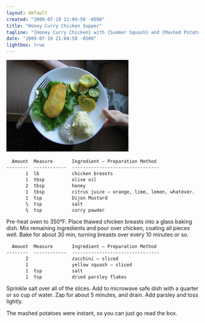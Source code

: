 ```yaml
---
layout: default
created: "2009-07-19 21:04:58 -0500"
title: "Honey Curry Chicken Supper"
tagline: "{Honey Curry Chicken} with {Summer Squash} and {Mashed Potatoes}"
date: "2009-07-19 21:04:58 -0500"
lightbox: true
---
```



<a href="/images/honeycurrychicken.jpg" data-lightbox="A"><img src="/images/honeycurrychicken_tn.jpg"/></a>


	  Amount  Measure       Ingredient — Preparation Method
	--------  ------------  --------------------------------
	       1  lb            chicken breasts
	       1  tbsp          olive oil
	       2  tbsp          honey
	       1  tbsp          citrus juice — orange, lime, lemon, whatever.
	       1  tsp           Dijon Mustard
	       ⅓  tsp           salt
	       ⅓  tsp           curry powder

Pre-heat oven to 350°F.  Place thawed chicken breasts into a glass baking dish.  Mix remaining ingredients and pour over chicken, coating all pieces well.  Bake for about 30 min, turning breasts over every 10 minutes or so.


	  Amount  Measure       Ingredient — Preparation Method
	--------  ------------  --------------------------------
	       2                zucchini — sliced
	       1                yellow squash — sliced
	       1  tsp           salt
	       1  tsp           dried parsley flakes

Sprinkle salt over all of the slices.  Add to microwave safe dish with a quarter or so cup of water.  Zap for about 5 minutes, and drain.  Add parsley and toss lightly.



The mashed potatoes were instant, so you can just go read the box.


